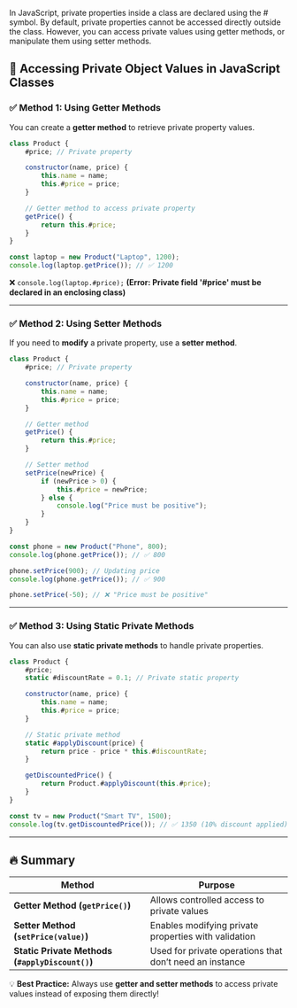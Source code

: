 In JavaScript, private properties inside a class are declared using the # symbol. By default, private properties cannot be accessed directly outside the class. 
However, you can access private values using getter methods, or manipulate them using setter methods.

## 🔹 Accessing Private Object Values in JavaScript Classes  

### ✅ **Method 1: Using Getter Methods**
You can create a **getter method** to retrieve private property values.

```javascript
class Product {
    #price; // Private property

    constructor(name, price) {
        this.name = name;
        this.#price = price;
    }

    // Getter method to access private property
    getPrice() {
        return this.#price;
    }
}

const laptop = new Product("Laptop", 1200);
console.log(laptop.getPrice()); // ✅ 1200
```

❌ `console.log(laptop.#price);` **(Error: Private field '#price' must be declared in an enclosing class)**

---

### ✅ **Method 2: Using Setter Methods**
If you need to **modify** a private property, use a **setter method**.

```javascript
class Product {
    #price; // Private property

    constructor(name, price) {
        this.name = name;
        this.#price = price;
    }

    // Getter method
    getPrice() {
        return this.#price;
    }

    // Setter method
    setPrice(newPrice) {
        if (newPrice > 0) {
            this.#price = newPrice;
        } else {
            console.log("Price must be positive");
        }
    }
}

const phone = new Product("Phone", 800);
console.log(phone.getPrice()); // ✅ 800

phone.setPrice(900); // Updating price
console.log(phone.getPrice()); // ✅ 900

phone.setPrice(-50); // ❌ "Price must be positive"
```

---

### ✅ **Method 3: Using Static Private Methods**
You can also use **static private methods** to handle private properties.

```javascript
class Product {
    #price;
    static #discountRate = 0.1; // Private static property

    constructor(name, price) {
        this.name = name;
        this.#price = price;
    }

    // Static private method
    static #applyDiscount(price) {
        return price - price * this.#discountRate;
    }

    getDiscountedPrice() {
        return Product.#applyDiscount(this.#price);
    }
}

const tv = new Product("Smart TV", 1500);
console.log(tv.getDiscountedPrice()); // ✅ 1350 (10% discount applied)
```

---

## 🔥 Summary  

| Method | Purpose |
|--------|---------|
| **Getter Method (`getPrice()`)** | Allows controlled access to private values |
| **Setter Method (`setPrice(value)`)** | Enables modifying private properties with validation |
| **Static Private Methods (`#applyDiscount()`)** | Used for private operations that don’t need an instance |

💡 **Best Practice:** Always use **getter and setter methods** to access private values instead of exposing them directly!


